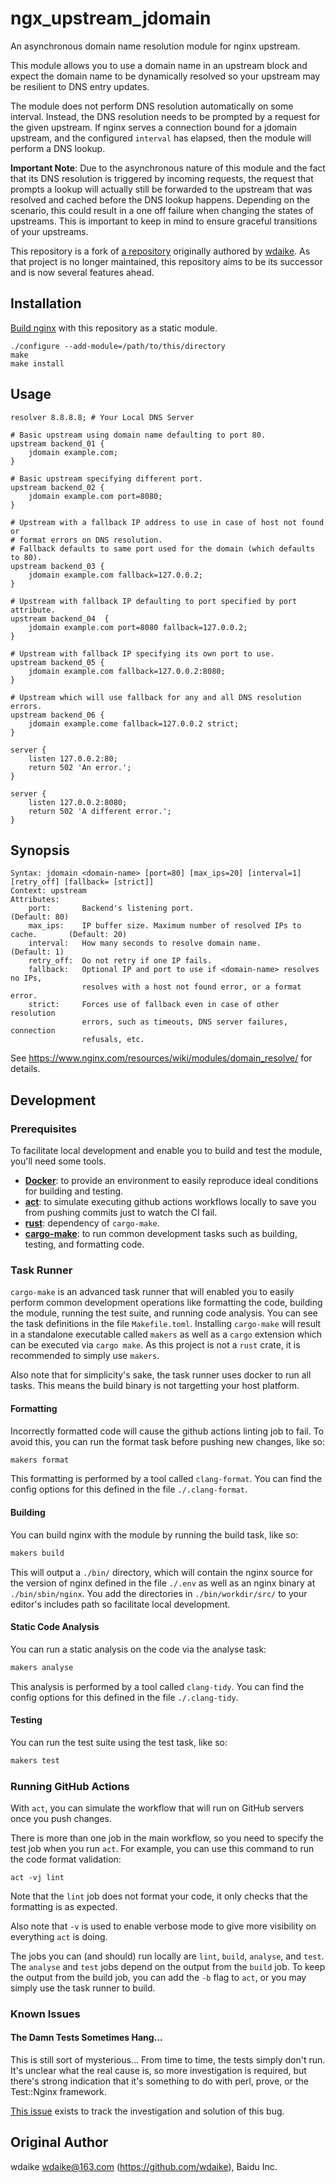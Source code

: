# ngx_upstream_jdomain

An asynchronous domain name resolution module for nginx upstream.

This module allows you to use a domain name in an upstream block and expect the
domain name to be dynamically resolved so your upstream may be resilient to DNS
entry updates.

The module does not perform DNS resolution automatically on some interval.
Instead, the DNS resolution needs to be prompted by a request for the given
upstream. If nginx serves a connection bound for a jdomain upstream, and the
configured `interval` has elapsed, then the module will perform a DNS lookup.

**Important Note**: Due to the asynchronous nature of this module and the fact
that its DNS resolution is triggered by incoming requests, the request that
prompts a lookup will actually still be forwarded to the upstream that was
resolved and cached before the DNS lookup happens. Depending on the scenario,
this could result in a one off failure when changing the states of
upstreams. This is important to keep in mind to ensure graceful transitions of
your upstreams.

This repository is a fork of [a repository](https://github.com/wdaike/ngx_upstream_jdomain)
originally authored by [wdaike](https://github.com/wdaike). As that project is
no longer maintained, this repository aims to be its successor and is now
several features ahead.

## Installation

[Build nginx](http://nginx.org/en/docs/configure.html) with this repository as
a static module.

```shell
./configure --add-module=/path/to/this/directory
make
make install
```

## Usage

```nginx
resolver 8.8.8.8; # Your Local DNS Server

# Basic upstream using domain name defaulting to port 80.
upstream backend_01 {
	jdomain example.com;
}

# Basic upstream specifying different port.
upstream backend_02 {
	jdomain example.com port=8080;
}

# Upstream with a fallback IP address to use in case of host not found or
# format errors on DNS resolution.
# Fallback defaults to same port used for the domain (which defaults to 80).
upstream backend_03 {
	jdomain example.com fallback=127.0.0.2;
}

# Upstream with fallback IP defaulting to port specified by port attribute.
upstream backend_04  {
	jdomain example.com port=8080 fallback=127.0.0.2;
}

# Upstream with fallback IP specifying its own port to use.
upstream backend_05 {
	jdomain example.com fallback=127.0.0.2:8080;
}

# Upstream which will use fallback for any and all DNS resolution errors.
upstream backend_06 {
	jdomain example.come fallback=127.0.0.2 strict;
}

server {
	listen 127.0.0.2:80;
	return 502 'An error.';
}

server {
	listen 127.0.0.2:8080;
	return 502 'A different error.';
}
```

## Synopsis

```
Syntax: jdomain <domain-name> [port=80] [max_ips=20] [interval=1] [retry_off] [fallback= [strict]]
Context: upstream
Attributes:
	port:       Backend's listening port.                                      (Default: 80)
	max_ips:    IP buffer size. Maximum number of resolved IPs to cache.       (Default: 20)
	interval:   How many seconds to resolve domain name.                       (Default: 1)
	retry_off:  Do not retry if one IP fails.
	fallback:   Optional IP and port to use if <domain-name> resolves no IPs,
	            resolves with a host not found error, or a format error.
	strict:     Forces use of fallback even in case of other resolution
	            errors, such as timeouts, DNS server failures, connection
	            refusals, etc.
```

See https://www.nginx.com/resources/wiki/modules/domain_resolve/ for details.

## Development

### Prerequisites

To facilitate local development and enable you to build and test the module,
you'll need some tools.

- **[Docker](https://docs.docker.com/get-docker/)**: to provide an environment
	to easily reproduce ideal conditions for building and testing.
- **[act](https://github.com/nektos/act#installation)**: to simulate executing
	github actions workflows locally to save you from pushing commits just to
	watch the CI fail.
- **[rust](https://www.rust-lang.org/tools/install)**: dependency of
	`cargo-make`.
- **[cargo-make](https://sagiegurari.github.io/cargo-make/#installation)**: to
	run common development tasks such as building, testing, and formatting code.

### Task Runner

`cargo-make` is an advanced task runner that will enabled you to easily perform
common development operations like formatting the code, building the module,
running the test suite, and running code analysis. You can see the task
definitions in the file `Makefile.toml`. Installing `cargo-make` will result in
a standalone executable called `makers` as well as a `cargo` extension which
can be executed via `cargo make`. As this project is not a `rust` crate, it is
recommended to simply use `makers`.

Also note that for simplicity's sake, the task runner uses docker to run all
tasks. This means the build binary is not targetting your host platform.

#### Formatting

Incorrectly formatted code will cause the github actions linting job to fail.
To avoid this, you can run the format task before pushing new changes, like so:

```bash
makers format
```

This formatting is performed by a tool called `clang-format`. You can find the
config options for this defined in the file `./.clang-format`.

#### Building

You can build nginx with the module by running the build task, like so:

```bash
makers build
```

This will output a `./bin/` directory, which will contain the nginx source for
the version of nginx defined in the file `./.env` as well as an nginx binary at
`./bin/sbin/nginx`. You add the directories in `./bin/workdir/src/` to your
editor's includes path so facilitate local development.

#### Static Code Analysis

You can run a static analysis on the code via the analyse task:

```bash
makers analyse
```

This analysis is performed by a tool called `clang-tidy`. You can find the
config options for this defined in the file `./.clang-tidy`.

#### Testing

You can run the test suite using the test task, like so:

```bash
makers test
```

### Running GitHub Actions

With `act`, you can simulate the workflow that will run on GitHub servers once
you push changes.

There is more than one job in the main workflow, so you need to specify the
test job when you run `act`. For example, you can use this command to run the
code format validation:

```shell
act -vj lint
```

Note that the `lint` job does not format your code, it only checks that the
formatting is as expected.

Also note that `-v` is used to enable verbose mode to give more visibility on
everything `act` is doing.

The jobs you can (and should) run locally are `lint`, `build`, `analyse`, and
`test`. The `analyse` and `test` jobs depend on the output from the `build`
job. To keep the output from the build job, you can add the `-b` flag to `act`,
or you may simply use the task runner to build.

### Known Issues

#### The Damn Tests Sometimes Hang...

This is still sort of mysterious... From time to time, the tests simply don't
run. It's unclear what the real cause is, so more investigation is required,
but there's strong indication that it's something to do with perl, prove, or
the Test::Nginx framework.

[This issue](https://github.com/nicholaschiasson/ngx_upstream_jdomain/issues/26)
exists to track the investigation and solution of this bug.

## Original Author

wdaike <wdaike@163.com> (https://github.com/wdaike), Baidu Inc.

